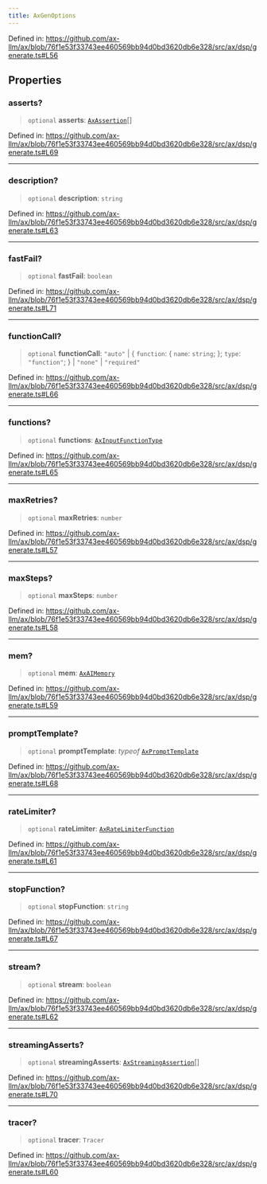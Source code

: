 ```yaml
---
title: AxGenOptions
---
```


Defined in: https://github.com/ax-llm/ax/blob/76f1e53f33743ee460569bb94d0bd3620db6e328/src/ax/dsp/generate.ts#L56

## Properties

<a id="asserts"></a>

### asserts?

> `optional` **asserts**: [`AxAssertion`](/api/#03-apidocs/interfaceaxassertion)[]

Defined in: https://github.com/ax-llm/ax/blob/76f1e53f33743ee460569bb94d0bd3620db6e328/src/ax/dsp/generate.ts#L69

***

<a id="description"></a>

### description?

> `optional` **description**: `string`

Defined in: https://github.com/ax-llm/ax/blob/76f1e53f33743ee460569bb94d0bd3620db6e328/src/ax/dsp/generate.ts#L63

***

<a id="fastFail"></a>

### fastFail?

> `optional` **fastFail**: `boolean`

Defined in: https://github.com/ax-llm/ax/blob/76f1e53f33743ee460569bb94d0bd3620db6e328/src/ax/dsp/generate.ts#L71

***

<a id="functionCall"></a>

### functionCall?

> `optional` **functionCall**: `"auto"` \| \{ `function`: \{ `name`: `string`; \}; `type`: `"function"`; \} \| `"none"` \| `"required"`

Defined in: https://github.com/ax-llm/ax/blob/76f1e53f33743ee460569bb94d0bd3620db6e328/src/ax/dsp/generate.ts#L66

***

<a id="functions"></a>

### functions?

> `optional` **functions**: [`AxInputFunctionType`](/api/#03-apidocs/typealiasaxinputfunctiontype)

Defined in: https://github.com/ax-llm/ax/blob/76f1e53f33743ee460569bb94d0bd3620db6e328/src/ax/dsp/generate.ts#L65

***

<a id="maxRetries"></a>

### maxRetries?

> `optional` **maxRetries**: `number`

Defined in: https://github.com/ax-llm/ax/blob/76f1e53f33743ee460569bb94d0bd3620db6e328/src/ax/dsp/generate.ts#L57

***

<a id="maxSteps"></a>

### maxSteps?

> `optional` **maxSteps**: `number`

Defined in: https://github.com/ax-llm/ax/blob/76f1e53f33743ee460569bb94d0bd3620db6e328/src/ax/dsp/generate.ts#L58

***

<a id="mem"></a>

### mem?

> `optional` **mem**: [`AxAIMemory`](/api/#03-apidocs/interfaceaxaimemory)

Defined in: https://github.com/ax-llm/ax/blob/76f1e53f33743ee460569bb94d0bd3620db6e328/src/ax/dsp/generate.ts#L59

***

<a id="promptTemplate"></a>

### promptTemplate?

> `optional` **promptTemplate**: *typeof* [`AxPromptTemplate`](/api/#03-apidocs/classaxprompttemplate)

Defined in: https://github.com/ax-llm/ax/blob/76f1e53f33743ee460569bb94d0bd3620db6e328/src/ax/dsp/generate.ts#L68

***

<a id="rateLimiter"></a>

### rateLimiter?

> `optional` **rateLimiter**: [`AxRateLimiterFunction`](/api/#03-apidocs/typealiasaxratelimiterfunction)

Defined in: https://github.com/ax-llm/ax/blob/76f1e53f33743ee460569bb94d0bd3620db6e328/src/ax/dsp/generate.ts#L61

***

<a id="stopFunction"></a>

### stopFunction?

> `optional` **stopFunction**: `string`

Defined in: https://github.com/ax-llm/ax/blob/76f1e53f33743ee460569bb94d0bd3620db6e328/src/ax/dsp/generate.ts#L67

***

<a id="stream"></a>

### stream?

> `optional` **stream**: `boolean`

Defined in: https://github.com/ax-llm/ax/blob/76f1e53f33743ee460569bb94d0bd3620db6e328/src/ax/dsp/generate.ts#L62

***

<a id="streamingAsserts"></a>

### streamingAsserts?

> `optional` **streamingAsserts**: [`AxStreamingAssertion`](/api/#03-apidocs/interfaceaxstreamingassertion)[]

Defined in: https://github.com/ax-llm/ax/blob/76f1e53f33743ee460569bb94d0bd3620db6e328/src/ax/dsp/generate.ts#L70

***

<a id="tracer"></a>

### tracer?

> `optional` **tracer**: `Tracer`

Defined in: https://github.com/ax-llm/ax/blob/76f1e53f33743ee460569bb94d0bd3620db6e328/src/ax/dsp/generate.ts#L60
